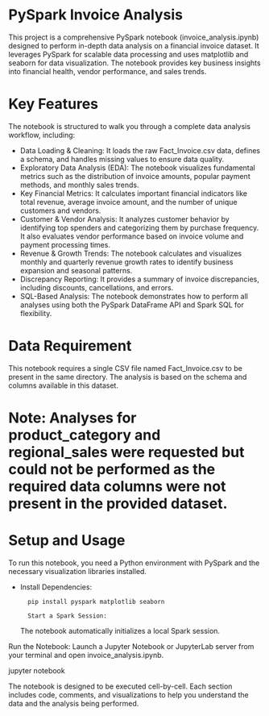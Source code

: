 # PySpark Invoice Analysis
This project is a comprehensive PySpark notebook (invoice_analysis.ipynb) designed to perform in-depth data analysis on a financial invoice dataset. It leverages PySpark for scalable data processing and uses matplotlib and seaborn for data visualization. The notebook provides key business insights into financial health, vendor performance, and sales trends.

# Key Features
The notebook is structured to walk you through a complete data analysis workflow, including:

* Data Loading & Cleaning: It loads the raw Fact_Invoice.csv data, defines a schema, and handles missing values to ensure data quality.
* Exploratory Data Analysis (EDA): The notebook visualizes fundamental metrics such as the distribution of invoice amounts, popular payment methods, and monthly sales trends.
* Key Financial Metrics: It calculates important financial indicators like total revenue, average invoice amount, and the number of unique customers and vendors.
* Customer & Vendor Analysis: It analyzes customer behavior by identifying top spenders and categorizing them by purchase frequency. It also evaluates vendor performance based on invoice volume and payment processing times.
* Revenue & Growth Trends: The notebook calculates and visualizes monthly and quarterly revenue growth rates to identify business expansion and seasonal patterns.
* Discrepancy Reporting: It provides a summary of invoice discrepancies, including discounts, cancellations, and errors.
* SQL-Based Analysis: The notebook demonstrates how to perform all analyses using both the PySpark DataFrame API and Spark SQL for flexibility.

# Data Requirement
This notebook requires a single CSV file named Fact_Invoice.csv to be present in the same directory. The analysis is based on the schema and columns available in this dataset.

# Note: Analyses for product_category and regional_sales were requested but could not be performed as the required data columns were not present in the provided dataset.

# Setup and Usage
To run this notebook, you need a Python environment with PySpark and the necessary visualization libraries installed.

* Install Dependencies:

        pip install pyspark matplotlib seaborn

        Start a Spark Session:
  The notebook automatically initializes a local Spark session.

Run the Notebook:
Launch a Jupyter Notebook or JupyterLab server from your terminal and open invoice_analysis.ipynb.

jupyter notebook

The notebook is designed to be executed cell-by-cell. Each section includes code, comments, and visualizations to help you understand the data and the analysis being performed.
